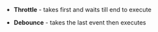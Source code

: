 - **Throttle** - takes first and waits till end to execute

- **Debounce** - takes the last event then executes
